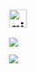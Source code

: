 # <a href="https://github.com/velijv"><img src='https://veli.ee/typesvg?duration=3000&vCenter=true&height=32&size=32&color=808080&lines=git.veli.ee;github.com/velijv' alt='github' height='32'></a>

[![](https://github-readme-stats.vercel.app/api?username=velijv&show_icons=true&theme=github)](https://github.com/velijv)

[![](https://github-readme-stats.vercel.app/api/top-langs/?username=velijv&layout=compact&theme=github)](https://github.com/velijv)

<div class="github-card" data-github="velijv" data-width="400" data-height="" data-theme="default"></div>
